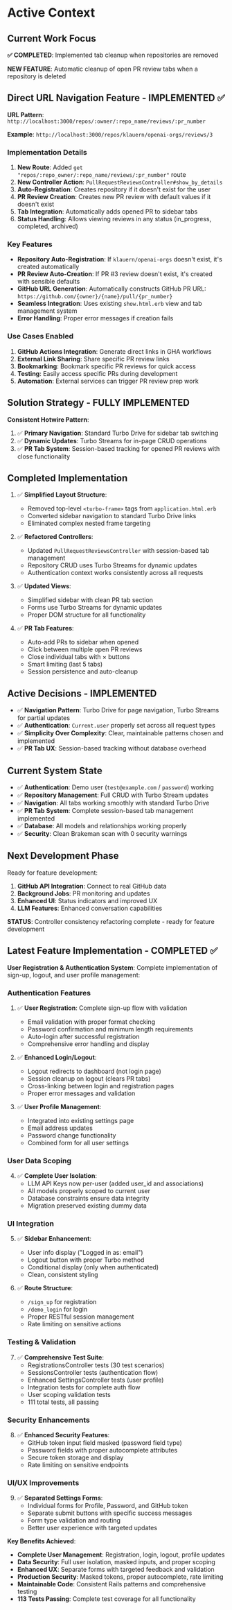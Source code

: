 # Active Context

## Current Work Focus

**✅ COMPLETED**: Implemented tab cleanup when repositories are removed

**NEW FEATURE**: Automatic cleanup of open PR review tabs when a repository is deleted

## Direct URL Navigation Feature - IMPLEMENTED ✅

**URL Pattern**: `http://localhost:3000/repos/:owner/:repo_name/reviews/:pr_number`

**Example**: `http://localhost:3000/repos/klauern/openai-orgs/reviews/3`

### Implementation Details

1. **New Route**: Added `get "repos/:repo_owner/:repo_name/reviews/:pr_number"` route
2. **New Controller Action**: `PullRequestReviewsController#show_by_details`
3. **Auto-Registration**: Creates repository if it doesn't exist for the user
4. **PR Review Creation**: Creates new PR review with default values if it doesn't exist
5. **Tab Integration**: Automatically adds opened PR to sidebar tabs
6. **Status Handling**: Allows viewing reviews in any status (in_progress, completed, archived)

### Key Features

- **Repository Auto-Registration**: If `klauern/openai-orgs` doesn't exist, it's created automatically
- **PR Review Auto-Creation**: If PR #3 review doesn't exist, it's created with sensible defaults
- **GitHub URL Generation**: Automatically constructs GitHub PR URL: `https://github.com/{owner}/{name}/pull/{pr_number}`
- **Seamless Integration**: Uses existing `show.html.erb` view and tab management system
- **Error Handling**: Proper error messages if creation fails

### Use Cases Enabled

1. **GitHub Actions Integration**: Generate direct links in GHA workflows
2. **External Link Sharing**: Share specific PR review links
3. **Bookmarking**: Bookmark specific PR reviews for quick access
4. **Testing**: Easily access specific PRs during development
5. **Automation**: External services can trigger PR review prep work

## Solution Strategy - FULLY IMPLEMENTED

**Consistent Hotwire Pattern**:

1. ✅ **Primary Navigation**: Standard Turbo Drive for sidebar tab switching
2. ✅ **Dynamic Updates**: Turbo Streams for in-page CRUD operations
3. ✅ **PR Tab System**: Session-based tracking for opened PR reviews with close functionality

## Completed Implementation

1. ✅ **Simplified Layout Structure**:
   - Removed top-level `<turbo-frame>` tags from `application.html.erb`
   - Converted sidebar navigation to standard Turbo Drive links
   - Eliminated complex nested frame targeting

2. ✅ **Refactored Controllers**:
   - Updated `PullRequestReviewsController` with session-based tab management
   - Repository CRUD uses Turbo Streams for dynamic updates
   - Authentication context works consistently across all requests

3. ✅ **Updated Views**:
   - Simplified sidebar with clean PR tab section
   - Forms use Turbo Streams for dynamic updates
   - Proper DOM structure for all functionality

4. ✅ **PR Tab Features**:
   - Auto-add PRs to sidebar when opened
   - Click between multiple open PR reviews
   - Close individual tabs with × buttons
   - Smart limiting (last 5 tabs)
   - Session persistence and auto-cleanup

## Active Decisions - IMPLEMENTED

- ✅ **Navigation Pattern**: Turbo Drive for page navigation, Turbo Streams for partial updates
- ✅ **Authentication**: `Current.user` properly set across all request types
- ✅ **Simplicity Over Complexity**: Clear, maintainable patterns chosen and implemented
- ✅ **PR Tab UX**: Session-based tracking without database overhead

## Current System State

- ✅ **Authentication**: Demo user (`test@example.com` / `password`) working
- ✅ **Repository Management**: Full CRUD with Turbo Stream updates
- ✅ **Navigation**: All tabs working smoothly with standard Turbo Drive
- ✅ **PR Tab System**: Complete session-based tab management implemented
- ✅ **Database**: All models and relationships working properly
- ✅ **Security**: Clean Brakeman scan with 0 security warnings

## Next Development Phase

Ready for feature development:

1. **GitHub API Integration**: Connect to real GitHub data
2. **Background Jobs**: PR monitoring and updates
3. **Enhanced UI**: Status indicators and improved UX
4. **LLM Features**: Enhanced conversation capabilities

**STATUS**: Controller consistency refactoring complete - ready for feature development

## Latest Feature Implementation - COMPLETED ✅

**User Registration & Authentication System**: Complete implementation of sign-up, logout, and user profile management:

### Authentication Features

1. ✅ **User Registration**: Complete sign-up flow with validation
   - Email validation with proper format checking
   - Password confirmation and minimum length requirements
   - Auto-login after successful registration
   - Comprehensive error handling and display

2. ✅ **Enhanced Login/Logout**:
   - Logout redirects to dashboard (not login page)
   - Session cleanup on logout (clears PR tabs)
   - Cross-linking between login and registration pages
   - Proper error messages and validation

3. ✅ **User Profile Management**:
   - Integrated into existing settings page
   - Email address updates
   - Password change functionality
   - Combined form for all user settings

### User Data Scoping

4. ✅ **Complete User Isolation**:
   - LLM API Keys now per-user (added user_id and associations)
   - All models properly scoped to current user
   - Database constraints ensure data integrity
   - Migration preserved existing dummy data

### UI Integration

5. ✅ **Sidebar Enhancement**:
   - User info display ("Logged in as: email")
   - Logout button with proper Turbo method
   - Conditional display (only when authenticated)
   - Clean, consistent styling

6. ✅ **Route Structure**:
   - `/sign_up` for registration
   - `/demo_login` for login
   - Proper RESTful session management
   - Rate limiting on sensitive actions

### Testing & Validation

7. ✅ **Comprehensive Test Suite**:
   - RegistrationsController tests (30 test scenarios)
   - SessionsController tests (authentication flow)
   - Enhanced SettingsController tests (user profile)
   - Integration tests for complete auth flow
   - User scoping validation tests
   - 111 total tests, all passing

### Security Enhancements

8. ✅ **Enhanced Security Features**:
   - GitHub token input field masked (password field type)
   - Password fields with proper autocomplete attributes
   - Secure token storage and display
   - Rate limiting on sensitive endpoints

### UI/UX Improvements

9. ✅ **Separated Settings Forms**:
   - Individual forms for Profile, Password, and GitHub token
   - Separate submit buttons with specific success messages
   - Form type validation and routing
   - Better user experience with targeted updates

**Key Benefits Achieved**:

- **Complete User Management**: Registration, login, logout, profile updates
- **Data Security**: Full user isolation, masked inputs, and proper scoping
- **Enhanced UX**: Separate forms with targeted feedback and validation
- **Production Security**: Masked tokens, proper autocomplete, rate limiting
- **Maintainable Code**: Consistent Rails patterns and comprehensive testing
- **113 Tests Passing**: Complete test coverage for all functionality
